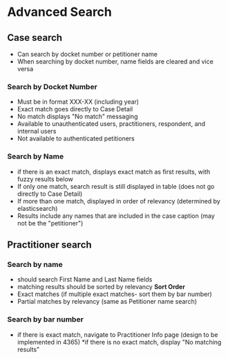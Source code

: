 # Advanced Search

## Case search
* Can search by docket number or petitioner name
* When searching by docket number, name fields are cleared and vice versa 
 
### Search by Docket Number
* Must be in format XXX-XX (including year) 
* Exact match goes directly to Case Detail 
* No match displays "No match" messaging 
* Available to unauthenticated users, practitioners, respondent, and internal users 
* Not available to authenticated petitioners

### Search by Name 
* if there is an exact match, displays exact match as first results, with fuzzy results below 
* If only one match, search result is still displayed in table (does not go directly to Case Detail) 
* If more than one match, displayed in order of relevancy (determined by elasticsearch) 
* Results include any names that are included in the case caption (may not be the "petitioner")  

## Practitioner search 

### Search by name
* should search First Name and Last Name fields
* matching results should be sorted by relevancy
**Sort Order**
* Exact matches (if multiple exact matches- sort them by bar number)
* Partial matches by relevancy (same as Petitioner name search)

### Search by bar number
* if there is exact match, navigate to Practitioner Info page (design to be implemented in 4365)
*if there is no exact match, display "No matching results"

